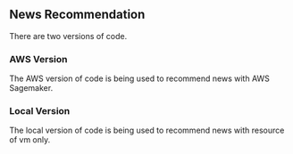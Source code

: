 ## News Recommendation 
There are two versions of code.

### AWS Version
The AWS version of code is being used to recommend news with AWS Sagemaker.

### Local Version 
The local version of code is being used to recommend news with resource of vm only.